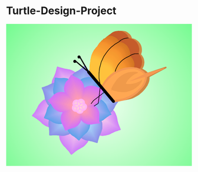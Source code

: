 # Turtle-Design-Project
<img src ="https://github.com/NikiHo5/Turtle-Design-Project/blob/master/metamorphosis%20pic.png">
